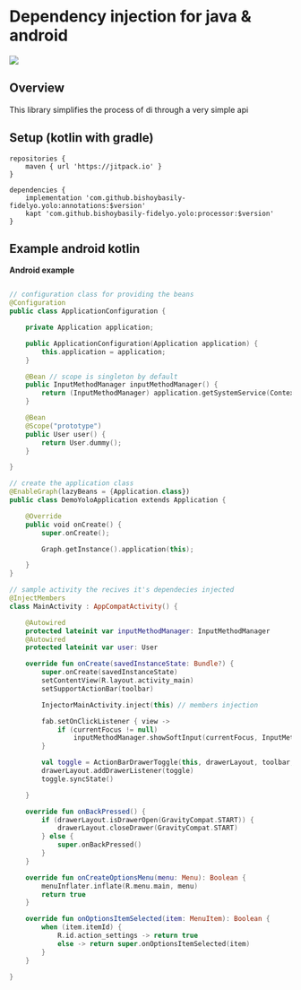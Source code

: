# Dependency injection for java & android

[![](https://jitpack.io/v/bishoybasily-fidelyo/yolo.svg)](https://jitpack.io/#bishoybasily-fidelyo/yolo)

## Overview

This library simplifies the process of di through a very simple api

## Setup (kotlin with gradle)
    repositories {
        maven { url 'https://jitpack.io' }        
    }

    dependencies {
        implementation 'com.github.bishoybasily-fidelyo.yolo:annotations:$version'
        kapt 'com.github.bishoybasily-fidelyo.yolo:processor:$version'
    }

## Example android kotlin

**Android example**
``` kotlin

// configuration class for providing the beans
@Configuration
public class ApplicationConfiguration {

    private Application application;

    public ApplicationConfiguration(Application application) {
        this.application = application;
    }

    @Bean // scope is singleton by default
    public InputMethodManager inputMethodManager() {
        return (InputMethodManager) application.getSystemService(Context.INPUT_METHOD_SERVICE);
    }

    @Bean
    @Scope("prototype")
    public User user() {
        return User.dummy();
    }

}

// create the application class
@EnableGraph(lazyBeans = {Application.class})
public class DemoYoloApplication extends Application {

    @Override
    public void onCreate() {
        super.onCreate();

        Graph.getInstance().application(this);

    }
}

// sample activity the recives it's dependecies injected
@InjectMembers
class MainActivity : AppCompatActivity() {

    @Autowired
    protected lateinit var inputMethodManager: InputMethodManager
    @Autowired
    protected lateinit var user: User

    override fun onCreate(savedInstanceState: Bundle?) {
        super.onCreate(savedInstanceState)
        setContentView(R.layout.activity_main)
        setSupportActionBar(toolbar)

        InjectorMainActivity.inject(this) // members injection

        fab.setOnClickListener { view ->
            if (currentFocus != null)
                inputMethodManager.showSoftInput(currentFocus, InputMethodManager.SHOW_IMPLICIT)
        }

        val toggle = ActionBarDrawerToggle(this, drawerLayout, toolbar, R.string.navigation_drawer_open, R.string.navigation_drawer_close)
        drawerLayout.addDrawerListener(toggle)
        toggle.syncState()

    }

    override fun onBackPressed() {
        if (drawerLayout.isDrawerOpen(GravityCompat.START)) {
            drawerLayout.closeDrawer(GravityCompat.START)
        } else {
            super.onBackPressed()
        }
    }

    override fun onCreateOptionsMenu(menu: Menu): Boolean {
        menuInflater.inflate(R.menu.main, menu)
        return true
    }

    override fun onOptionsItemSelected(item: MenuItem): Boolean {
        when (item.itemId) {
            R.id.action_settings -> return true
            else -> return super.onOptionsItemSelected(item)
        }
    }

} 